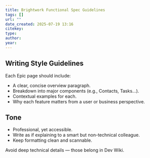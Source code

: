 ```yaml
---
title: Brightwork Functional Spec Guidelines
tags: []
url: ""
date_created: 2025-07-19 13:16
citekey: 
type: 
author: 
year:
---
```

## Writing Style Guidelines

Each Epic page should include:

- A clear, concise overview paragraph.
- Breakdown into major components (e.g., Contacts, Tasks...).
- Contextual examples for each.
- Why each feature matters from a user or business perspective.

## Tone

- Professional, yet accessible.
- Write as if explaining to a smart but non-technical colleague.
- Keep formatting clean and scannable.

Avoid deep technical details — those belong in Dev Wiki.
